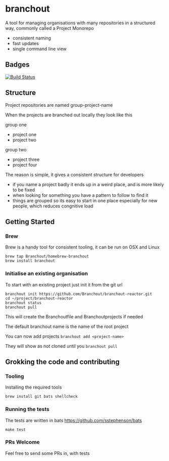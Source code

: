 # branchout

A tool for managing organisations with many repositories in a structured way, commonly called a Project Monorepo

* consistent naming
* fast updates
* single command line view

## Badges

[![Build Status](https://travis-ci.com/Branchout/branchout.svg?branch=master)](https://travis-ci.com/Branchout/branchout)

## Structure

Project repositories are named group-project-name

When the projects are branched out locally they look like this

group one
- project one
- project two

group two
- project three
- project four

The reason is simple, it gives a consistent structure for developers
* if you name a project badly it ends up in a weird place, and is more likely to be fixed
* when looking for something you have a pattern to follow to find it
* things are grouped so its easy to start in one place especially for new people, which reduces congnitive load

## Getting Started

### Brew

Brew is a handy tool for consistent tooling, it can be run on OSX and Linux

```
brew tap Branchout/homebrew-branchout
brew install branchout
```

### Initialise an existing organisation

To start with an existing project just init it from the git url

```
branchout init https://github.com/Branchout/branchout-reactor.git
cd ~/project/branchout-reactor
branchout status
branchout pull
```

This will create the Branchoutfile and Branchoutprojects if needed

The default branchout name is the name of the root project

You can now add projects
```branchout add <project-name>```

They will show as not cloned until you ```branchout pull```

## Grokking the code and contributing


### Tooling

Installing the required tools

```
brew install git bats shellcheck
```

### Running the tests

The tests are written in bats https://github.com/sstephenson/bats

```
make test
```

### PRs Welcome

Feel free to send some PRs in, with tests
